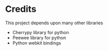 Credits
===========

This project depends upon many other libraries

* Cherrypy library for python
* Peewee library for python
* Python webkit bindings